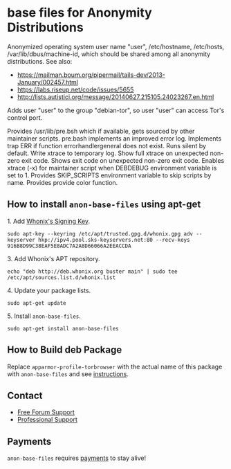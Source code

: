 # base files for Anonymity Distributions #

Anonymized operating system user name "user", /etc/hostname, /etc/hosts,
/var/lib/dbus/machine-id, which should be shared among all anonymity
distributions. See also:
* https://mailman.boum.org/pipermail/tails-dev/2013-January/002457.html
* https://labs.riseup.net/code/issues/5655
* http://lists.autistici.org/message/20140627.215105.24023267.en.html

Adds user "user" to the group "debian-tor", so user "user" can access Tor's
control port.

Provides /usr/lib/pre.bsh which if available, gets sourced by other
maintainer scripts. pre.bash implements an improved error log. Implements
trap ERR if function errorhandlergeneral does not exist. Runs silent by
default. Write xtrace to temporary log. Show full xtrace on unexpected
non-zero exit code. Shows exit code on unexpected non-zero exit code.
Enables xtrace (-x) for maintainer script when DEBDEBUG environment variable
is set to 1. Provides SKIP_SCRIPTS environment variable to skip scripts by
name. Provides provide color function.
## How to install `anon-base-files` using apt-get ##

1\. Add [Whonix's Signing Key](https://www.whonix.org/wiki/Whonix_Signing_Key).

```
sudo apt-key --keyring /etc/apt/trusted.gpg.d/whonix.gpg adv --keyserver hkp://ipv4.pool.sks-keyservers.net:80 --recv-keys 916B8D99C38EAF5E8ADC7A2A8D66066A2EEACCDA
```

3\. Add Whonix's APT repository.

```
echo "deb http://deb.whonix.org buster main" | sudo tee /etc/apt/sources.list.d/whonix.list
```

4\. Update your package lists.

```
sudo apt-get update
```

5\. Install `anon-base-files`.

```
sudo apt-get install anon-base-files
```

## How to Build deb Package ##

Replace `apparmor-profile-torbrowser` with the actual name of this package with `anon-base-files` and see [instructions](https://www.whonix.org/wiki/Dev/Build_Documentation/apparmor-profile-torbrowser).

## Contact ##

* [Free Forum Support](https://forums.whonix.org)
* [Professional Support](https://www.whonix.org/wiki/Professional_Support)

## Payments ##

`anon-base-files` requires [payments](https://www.whonix.org/wiki/Payments) to stay alive!
